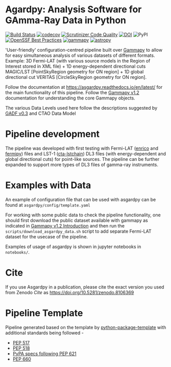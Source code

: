 Agardpy: Analysis Software for GAmma-Ray Data in Python
=======================================================

[![Build Status](https://github.com/chaimain/asgardpy/actions/workflows/main.yml/badge.svg?branch=main)](https://github.com/chaimain/asgardpy/actions?query=branch%3Amain) [![codecov](https://codecov.io/gh/chaimain/asgardpy/branch/main/graph/badge.svg?token=0XEI9W8AKJ)](https://codecov.io/gh/chaimain/asgardpy) [![Scrutinizer Code Quality](https://scrutinizer-ci.com/g/chaimain/asgardpy/badges/quality-score.png?b=main)](https://scrutinizer-ci.com/g/chaimain/asgardpy/?branch=main) [![DOI](https://zenodo.org/badge/DOI/10.5281/zenodo.8106369.svg)](https://doi.org/10.5281/zenodo.8106369) ![PyPI](https://img.shields.io/pypi/v/asgardpy?label=pypi%20asgardpy) [![OpenSSF Best Practices](https://bestpractices.coreinfrastructure.org/projects/7699/badge)](https://bestpractices.coreinfrastructure.org/projects/7699) [![gammapy](https://img.shields.io/badge/powered%20by-gammapy-orange.svg?style=flat)](https://www.gammapy.org/) [![astropy](http://img.shields.io/badge/powered%20by-AstroPy-orange.svg?style=flat)](https://www.astropy.org/)

'User-friendly' configuration-centred pipeline built over [Gammapy](https://github.com/gammapy/gammapy) to allow for easy simultaneous analysis of various datasets of different formats.
Example: 3D Fermi-LAT (with various source models in the Region of Interest stored in XML file) + 1D energy-dependent directional cuts MAGIC/LST [PointSkyRegion geometry for ON region] + 1D global directional cut VERITAS [CircleSkyRegion geometry for ON region].

Follow the documentation at https://asgardpy.readthedocs.io/en/latest/ for the main functionality of this pipeline.
Follow the [Gammapy v1.2](https://docs.gammapy.org/1.2/) documentation for understanding the core Gammapy objects.

The various Data Levels	used here follow the descriptions suggested by [GADF v0.3](https://gamma-astro-data-formats.readthedocs.io/en/latest/) and CTAO Data Model

# Pipeline development

The pipeline was developed with first testing with Fermi-LAT ([enrico](https://enrico.readthedocs.io/en/latest/) and [fermipy](https://fermipy.readthedocs.io/en/latest/)) files and LST-1 ([cta-lstchain](https://cta-observatory.github.io/cta-lstchain/)) DL3 files (with energy-dependent and global directional cuts) for point-like sources.
The pipeline can be further expanded to support more types of DL3 files of gamma-ray instruments.

# Examples with Data
An example of configuration file that can be used with asgardpy can be found at ``asgardpy/config/template.yaml``

For working with some public data to check the pipeline functionality, one should first download the public dataset available with gammapy as indicated in [Gammapy v1.2 Introduction](https://docs.gammapy.org/1.2/getting-started/index.html) and then run the ``scripts/download_asgardpy_data.sh`` script to add separate Fermi-LAT dataset for the usecase of the pipeline.

Examples of usage of asgardpy is shown in jupyter notebooks in ``notebooks/``.

# Cite
If you use Asgardpy in a publication, please cite the exact version you used from Zenodo _Cite_ as https://doi.org/10.5281/zenodo.8106369

# Pipeline Template

Pipeline generated based on the template by [python-package-template](https://github.com/allenai/python-package-template) with additional standards being followed -

- [PEP 517](https://peps.python.org/pep-0517)
- [PEP 518](https://peps.python.org/pep-0518/)
- [PyPA specs following PEP 621](https://packaging.python.org/en/latest/specifications/declaring-project-metadata/#declaring-project-metadata)
- [PEP 660](https://peps.python.org/pep-0660/)
